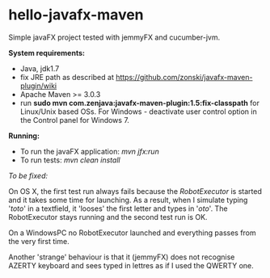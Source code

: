 hello-javafx-maven
==================

Simple javaFX project tested with jemmyFX and cucumber-jvm.

**System requirements:**

- Java, jdk1.7
- fix JRE path as described at https://github.com/zonski/javafx-maven-plugin/wiki
- Apache Maven >= 3.0.3
- run **sudo mvn com.zenjava:javafx-maven-plugin:1.5:fix-classpath**  for Linux/Unix based OSs. For Windows - deactivate user control option in the Control panel for Windows 7.

**Running:**

- To run the javaFX application: *mvn jfx:run*
- To run tests: *mvn clean install*

*To be fixed:*

On OS X, the first test run always fails because the *RobotExecutor* is started and it takes some time for launching. As a result, when I simulate typing '*toto*' in a textfield, it 'looses' the first letter and types in '*oto*'. The RobotExecutor stays running and the second test run is OK.

On a WindowsPC no RobotExecutor launched and everything passes from the very first time.


Another 'strange' behaviour is that it (jemmyFX) does not recognise AZERTY keyboard and sees typed in lettres as if I used the QWERTY one.

